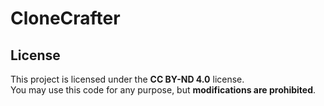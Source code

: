 # CloneCrafter
## License  
This project is licensed under the **CC BY-ND 4.0** license.  
You may use this code for any purpose, but **modifications are prohibited**.  

